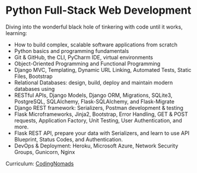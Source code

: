 # Python Full-Stack Web Development 
Diving into the wonderful black hole of tinkering with code until it works, learning:

- How to build complex, scalable software applications from scratch
- Python basics and programming fundamentals
- Git & GitHub, the CLI, PyCharm IDE, virtual environments
- Object-Oriented Programming and Functional Programming
- Django MVC, Templating, Dynamic URL Linking, Automated Tests, Static Files, Bootstrap
- Relational Databases: design, build, deploy and maintain modern databases using
- RESTful APIs, Django Models, Django ORM, Migrations, SQLite3, PostgreSQL, SQLAlchemy, Flask-SQLAlchemy, and Flask-Migrate
- Django REST framework: Serializers, Postman development & testing
- Flask Microframeworks, Jinja2, Bootstrap, Error Handling, GET & POST requests, Application Factory, Unit Testing, User Authentication, and more.
- Flask REST API, prepare your data with Serializers, and learn to use API Blueprint, Status Codes, and Authentication.
- DevOps & Deployment: Heroku, Microsoft Azure, Network Security Groups, Gunicorn, Nginx

Curriculum: [CodingNomads](https://codingnomads.com/career-track/python-web-development-learn-python-bootcamp)

